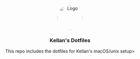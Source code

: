 <p align="center">
  <a href="https://github.com/KellanStevens/Kellans-Scripts"
  >
  </a>
  <p align="center">
   <img src="https://2.gravatar.com/avatar/902e8df48dffa26c55a84ee42d078352" alt="Logo" width="80" height="80" style="border-radius:50%" >
   </p>
  <h3 align="center">Kellan's Dotfiles</h3>

  <p align="center">
    This repo includes the dotfiles for Kellan's macOS/unix setup>
  </p>
</p>


